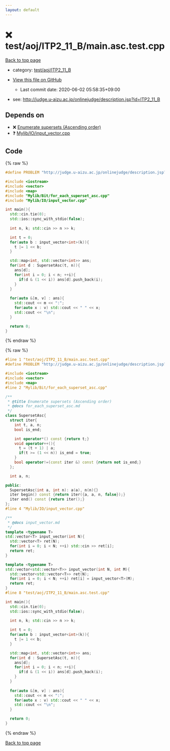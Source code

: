 ```yaml
---
layout: default
---
```


<!-- mathjax config similar to math.stackexchange -->
<script type="text/javascript" async
  src="https://cdnjs.cloudflare.com/ajax/libs/mathjax/2.7.5/MathJax.js?config=TeX-MML-AM_CHTML">
</script>
<script type="text/x-mathjax-config">
  MathJax.Hub.Config({
    TeX: { equationNumbers: { autoNumber: "AMS" }},
    tex2jax: {
      inlineMath: [ ['$','$'] ],
      processEscapes: true
    },
    "HTML-CSS": { matchFontHeight: false },
    displayAlign: "left",
    displayIndent: "2em"
  });
</script>

<script type="text/javascript" src="https://cdnjs.cloudflare.com/ajax/libs/jquery/3.4.1/jquery.min.js"></script>
<script src="https://cdn.jsdelivr.net/npm/jquery-balloon-js@1.1.2/jquery.balloon.min.js" integrity="sha256-ZEYs9VrgAeNuPvs15E39OsyOJaIkXEEt10fzxJ20+2I=" crossorigin="anonymous"></script>
<script type="text/javascript" src="../../../../assets/js/copy-button.js"></script>
<link rel="stylesheet" href="../../../../assets/css/copy-button.css" />


# :x: test/aoj/ITP2_11_B/main.asc.test.cpp

<a href="../../../../index.html">Back to top page</a>

* category: <a href="../../../../index.html#3ee41bb6b1ee97f3a5e094f7dfeadd68">test/aoj/ITP2_11_B</a>
* <a href="{{ site.github.repository_url }}/blob/master/test/aoj/ITP2_11_B/main.asc.test.cpp">View this file on GitHub</a>
    - Last commit date: 2020-06-02 05:58:35+09:00


* see: <a href="http://judge.u-aizu.ac.jp/onlinejudge/description.jsp?id=ITP2_11_B">http://judge.u-aizu.ac.jp/onlinejudge/description.jsp?id=ITP2_11_B</a>


## Depends on

* :x: <a href="../../../../library/Mylib/Bit/for_each_superset_asc.cpp.html">Enumerate supersets (Ascending order)</a>
* :question: <a href="../../../../library/Mylib/IO/input_vector.cpp.html">Mylib/IO/input_vector.cpp</a>


## Code

<a id="unbundled"></a>
{% raw %}
```cpp
#define PROBLEM "http://judge.u-aizu.ac.jp/onlinejudge/description.jsp?id=ITP2_11_B"

#include <iostream>
#include <vector>
#include <map>
#include "Mylib/Bit/for_each_superset_asc.cpp"
#include "Mylib/IO/input_vector.cpp"

int main(){
  std::cin.tie(0);
  std::ios::sync_with_stdio(false);
  
  int n, k; std::cin >> n >> k;

  int t = 0;
  for(auto b : input_vector<int>(k)){
    t |= 1 << b;
  }

  std::map<int, std::vector<int>> ans;
  for(int d : SupersetAsc(t, n)){
    ans[d];
    for(int i = 0; i < n; ++i){
      if(d & (1 << i)) ans[d].push_back(i);
    }
  }
  
  for(auto &[m, v] : ans){
    std::cout << m << ":";
    for(auto x : v) std::cout << " " << x;
    std::cout << "\n";
  }

  return 0;
}

```
{% endraw %}

<a id="bundled"></a>
{% raw %}
```cpp
#line 1 "test/aoj/ITP2_11_B/main.asc.test.cpp"
#define PROBLEM "http://judge.u-aizu.ac.jp/onlinejudge/description.jsp?id=ITP2_11_B"

#include <iostream>
#include <vector>
#include <map>
#line 2 "Mylib/Bit/for_each_superset_asc.cpp"

/**
 * @title Enumerate supersets (Ascending order)
 * @docs for_each_superset_asc.md
 */
class SupersetAsc{
  struct iter{
    int t, a, n;
    bool is_end;

    int operator*() const {return t;}
    void operator++(){
      t = (t + 1) | a;
      if(t >= (1 << n)) is_end = true;
    }
    bool operator!=(const iter &) const {return not is_end;}
  };

  int a, n;

public:
  SupersetAsc(int a, int n): a(a), n(n){}
  iter begin() const {return iter({a, a, n, false});}
  iter end() const {return iter();}
};
#line 4 "Mylib/IO/input_vector.cpp"

/**
 * @docs input_vector.md
 */
template <typename T>
std::vector<T> input_vector(int N){
  std::vector<T> ret(N);
  for(int i = 0; i < N; ++i) std::cin >> ret[i];
  return ret;
}

template <typename T>
std::vector<std::vector<T>> input_vector(int N, int M){
  std::vector<std::vector<T>> ret(N);
  for(int i = 0; i < N; ++i) ret[i] = input_vector<T>(M);
  return ret;
}
#line 8 "test/aoj/ITP2_11_B/main.asc.test.cpp"

int main(){
  std::cin.tie(0);
  std::ios::sync_with_stdio(false);
  
  int n, k; std::cin >> n >> k;

  int t = 0;
  for(auto b : input_vector<int>(k)){
    t |= 1 << b;
  }

  std::map<int, std::vector<int>> ans;
  for(int d : SupersetAsc(t, n)){
    ans[d];
    for(int i = 0; i < n; ++i){
      if(d & (1 << i)) ans[d].push_back(i);
    }
  }
  
  for(auto &[m, v] : ans){
    std::cout << m << ":";
    for(auto x : v) std::cout << " " << x;
    std::cout << "\n";
  }

  return 0;
}

```
{% endraw %}

<a href="../../../../index.html">Back to top page</a>

